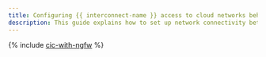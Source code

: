 ```yaml
---
title: Configuring {{ interconnect-name }} access to cloud networks behind NGFWs
description: This guide explains how to set up network connectivity between the customer's infrastructure and a secure high-availability network infrastructure based on Next-Generation Firewall through {{ interconnect-full-name }}
---
```


{% include [cic-with-ngfw](../../_tutorials/routing/cic-with-ngfw.md) %}
